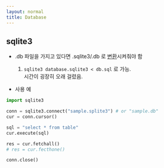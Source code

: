 ```yaml
---
layout: normal
title: Database
---
```


## sqlite3

* .db 파일을 가지고 있다면 .sqlite3/.db 로 [변환](https://stackoverflow.com/questions/2049109/how-do-i-import-sql-files-into-sqlite-3)시켜줘야 함
    1. `sqlite3 database.sqlite3 < db.sql` 로 가능.  
        시간이 굉장히 오래 걸렸음.

* 사용 예  

```python
import sqlite3

conn = sqlite3.connect("sample.splite3") # or "sample.db"
cur = conn.cursor()

sql = "select * from table"
cur.execute(sql)

res = cur.fetchall()
# res = cur.fecthone()

conn.close()
```